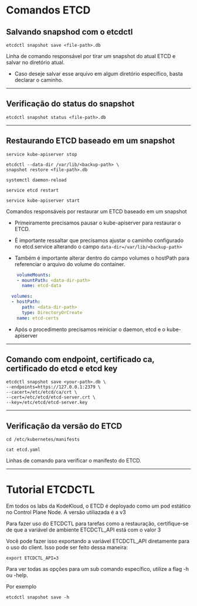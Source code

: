 # Comandos ETCD


## Salvando snapshod com o etcdctl

```
etcdctl snapshot save <file-path>.db
```
Linha de comando responsável por tirar um snapshot do atual ETCD e salvar no diretório atual.

- Caso deseje salvar esse arquivo em algum diretório específico, basta declarar o caminho.

---

## Verificação do status do snapshot

```
etcdctl snapshot status <file-path>.db
```

---

## Restaurando ETCD baseado em um snapshot

```
service kube-apiserver stop
```

```
etcdctl --data-dir /var/lib/<backup-path> \ 
snapshot restore <file-path>.db 
```

```
systemctl daemon-reload
```

```
service etcd restart
```

```
service kube-apiserver start
```
Comandos responsáveis por restaurar um ETCD baseado em um snapshot

- Primeiramente precisamos pausar o kube-apiserver para restaurar o ETCD.

- É importante ressaltar que precisamos ajustar o caminho configurado no 
etcd.service alterando o campo ``data-dir=/var/lib/<backup-path>``

- Também é importante alterar dentro do campo volumes o hostPath para referenciar o arquivo do volume do container.

````yaml
    volumeMounts:
    - mountPath: <data-dir-path>
      name: etcd-data
````

````yaml
  volumes:
  - hostPath:
      path: <data-dir-path>
      type: DirectoryOrCreate
    name: etcd-certs
````

- Após o procedimento precisamos reiniciar o daemon, etcd e o kube-apiserver

---

## Comando com endpoint, certificado ca, certificado do etcd e etcd key

```
etcdctl snapshot save <your-path>.db \
--endpoints=https://127.0.0.1:2379 \
--cacert=/etc/etcd/ca/crt \
--cert=/etc/etcd/etcd-server.crt \
--key=/etc/etcd/etcd-server.key
```
---

## Verificação da versão do ETCD

```
cd /etc/kubernetes/manifests
```

```
cat etcd.yaml
```

Linhas de comando para verificar o manifesto do ETCD.

---

# Tutorial ETCDCTL

Em todos os labs da KodeKloud, o ETCD é deployado como um pod estático no Control Plane Node. A versão utiliazada é a v3

Para fazer uso do ETCDCTL para tarefas como a restauração, certifique-se de que a variável de ambiente ETCDCTL_API está com o valor 3

Você pode fazer isso exportando a variável ETCDCTL_API diretamente para o uso do client. Isso pode ser feito dessa maneira:

```
export ETCDCTL_API=3
```

Para ver todas as opções para um sub comando específico, utilize a flag -h ou -help.

Por exemplo

```
etcdctl snapshot save -h
```